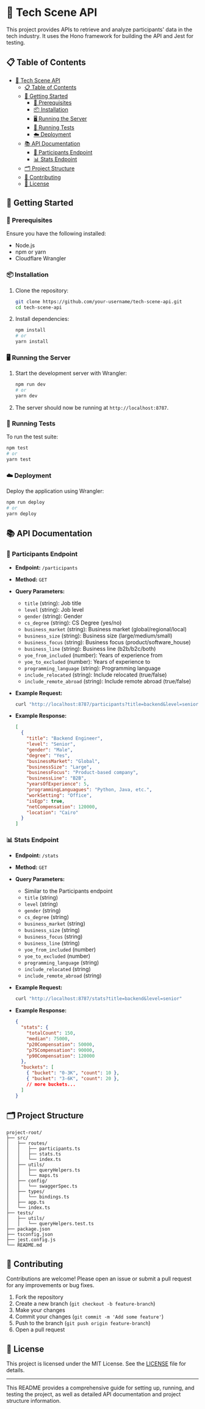 # 🌟 Tech Scene API

This project provides APIs to retrieve and analyze participants' data in the tech industry. It uses the Hono framework for building the API and Jest for testing.

## 📋 Table of Contents

- [🌟 Tech Scene API](#-tech-scene-api)
  - [📋 Table of Contents](#-table-of-contents)
  - [🚀 Getting Started](#-getting-started)
    - [🔧 Prerequisites](#-prerequisites)
    - [📦 Installation](#-installation)
    - [🖥️ Running the Server](#️-running-the-server)
    - [🧪 Running Tests](#-running-tests)
    - [☁️ Deployment](#️-deployment)
  - [📚 API Documentation](#-api-documentation)
    - [👥 Participants Endpoint](#-participants-endpoint)
    - [📊 Stats Endpoint](#-stats-endpoint)
  - [🗂️ Project Structure](#️-project-structure)
  - [🤝 Contributing](#-contributing)
  - [📜 License](#-license)

## 🚀 Getting Started

### 🔧 Prerequisites

Ensure you have the following installed:

- Node.js
- npm or yarn
- Cloudflare Wrangler

### 📦 Installation

1. Clone the repository:
   ```bash
   git clone https://github.com/your-username/tech-scene-api.git
   cd tech-scene-api
   ```

2. Install dependencies:
   ```bash
   npm install
   # or
   yarn install
   ```

### 🖥️ Running the Server

1. Start the development server with Wrangler:
   ```bash
   npm run dev
   # or
   yarn dev
   ```

2. The server should now be running at `http://localhost:8787`.

### 🧪 Running Tests

To run the test suite:

```bash
npm test
# or
yarn test
```

### ☁️ Deployment

Deploy the application using Wrangler:

```bash
npm run deploy
# or
yarn deploy
```

## 📚 API Documentation

### 👥 Participants Endpoint

- **Endpoint:** `/participants`
- **Method:** `GET`
- **Query Parameters:**
  - `title` (string): Job title
  - `level` (string): Job level
  - `gender` (string): Gender
  - `cs_degree` (string): CS Degree (yes/no)
  - `business_market` (string): Business market (global/regional/local)
  - `business_size` (string): Business size (large/medium/small)
  - `business_focus` (string): Business focus (product/software_house)
  - `business_line` (string): Business line (b2b/b2c/both)
  - `yoe_from_included` (number): Years of experience from
  - `yoe_to_excluded` (number): Years of experience to
  - `programming_language` (string): Programming language
  - `include_relocated` (string): Include relocated (true/false)
  - `include_remote_abroad` (string): Include remote abroad (true/false)

- **Example Request:**
  ```bash
  curl "http://localhost:8787/participants?title=backend&level=senior"
  ```

- **Example Response:**
  ```json
  [
    {
      "title": "Backend Engineer",
      "level": "Senior",
      "gender": "Male",
      "degree": "Yes",
      "businessMarket": "Global",
      "businessSize": "Large",
      "businessFocus": "Product-based company",
      "businessLine": "B2B",
      "yearsOfExperience": 5,
      "programmingLanguagues": "Python, Java, etc.",
      "workSetting": "Office",
      "isEgp": true,
      "netCompensation": 120000,
      "location": "Cairo"
    }
  ]
  ```

### 📊 Stats Endpoint

- **Endpoint:** `/stats`
- **Method:** `GET`
- **Query Parameters:**
  - Similar to the Participants endpoint
  - `title` (string)
  - `level` (string)
  - `gender` (string)
  - `cs_degree` (string)
  - `business_market` (string)
  - `business_size` (string)
  - `business_focus` (string)
  - `business_line` (string)
  - `yoe_from_included` (number)
  - `yoe_to_excluded` (number)
  - `programming_language` (string)
  - `include_relocated` (string)
  - `include_remote_abroad` (string)

- **Example Request:**
  ```bash
  curl "http://localhost:8787/stats?title=backend&level=senior"
  ```

- **Example Response:**
  ```json
  {
    "stats": {
      "totalCount": 150,
      "median": 75000,
      "p20Compensation": 50000,
      "p75Compensation": 90000,
      "p90Compensation": 120000
    },
    "buckets": [
      { "bucket": "0-3K", "count": 10 },
      { "bucket": "3-6K", "count": 20 },
      // more buckets...
    ]
  }
  ```

## 🗂️ Project Structure

```
project-root/
├── src/
│   ├── routes/
│   │   ├── participants.ts
│   │   ├── stats.ts
│   │   └── index.ts
│   ├── utils/
│   │   ├── queryHelpers.ts
│   │   └── maps.ts
│   ├── config/
│   │   └── swaggerSpec.ts
│   ├── types/
│   │   └── bindings.ts
│   ├── app.ts
│   └── index.ts
├── tests/
│   ├── utils/
│   │   └── queryHelpers.test.ts
├── package.json
├── tsconfig.json
├── jest.config.js
└── README.md
```

## 🤝 Contributing

Contributions are welcome! Please open an issue or submit a pull request for any improvements or bug fixes.

1. Fork the repository
2. Create a new branch (`git checkout -b feature-branch`)
3. Make your changes
4. Commit your changes (`git commit -m 'Add some feature'`)
5. Push to the branch (`git push origin feature-branch`)
6. Open a pull request

## 📜 License

This project is licensed under the MIT License. See the [LICENSE](LICENSE) file for details.

---

This README provides a comprehensive guide for setting up, running, and testing the project, as well as detailed API documentation and project structure information.